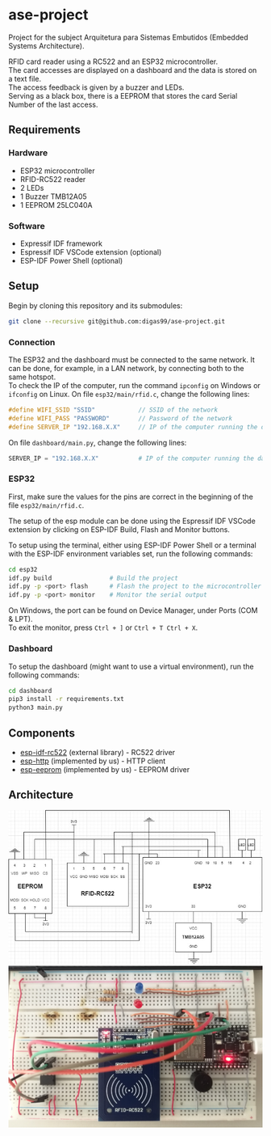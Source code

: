 # ase-project

Project for the subject Arquitetura para Sistemas Embutidos (Embedded Systems Architecture).

RFID card reader using a RC522 and an ESP32 microcontroller.  
The card accesses are displayed on a dashboard and the data is stored on a text file.  
The access feedback is given by a buzzer and LEDs.  
Serving as a black box, there is a EEPROM that stores the card Serial Number of the last access.

## Requirements

### Hardware
- ESP32 microcontroller
- RFID-RC522 reader
- 2 LEDs
- 1 Buzzer TMB12A05
- 1 EEPROM 25LC040A

### Software
- Expressif IDF framework
- Espressif IDF VSCode extension (optional)
- ESP-IDF Power Shell (optional)

## Setup

Begin by cloning this repository and its submodules:

```bash
git clone --recursive git@github.com:digas99/ase-project.git
```

### Connection

The ESP32 and the dashboard must be connected to the same network. It can be done, for example, in a LAN network, by connecting both to the same hotspot.  
To check the IP of the computer, run the command ```ipconfig``` on Windows or ```ifconfig``` on Linux.
On file ```esp32/main/rfid.c```, change the following lines:
```c
#define WIFI_SSID "SSID"            // SSID of the network
#define WIFI_PASS "PASSWORD"        // Password of the network
#define SERVER_IP "192.168.X.X"     // IP of the computer running the dashboard
```
On file ```dashboard/main.py```, change the following lines:
```python
SERVER_IP = "192.168.X.X"           # IP of the computer running the dashboard
```

### ESP32

First, make sure the values for the pins are correct in the beginning of the file ```esp32/main/rfid.c```.  

The setup of the esp module can be done using the Espressif IDF VSCode extension by clicking on ESP-IDF Build, Flash and Monitor buttons.

To setup using the terminal, either using ESP-IDF Power Shell or a terminal with the ESP-IDF environment variables set, run the following commands:

```bash
cd esp32
idf.py build                # Build the project
idf.py -p <port> flash      # Flash the project to the microcontroller
idf.py -p <port> monitor    # Monitor the serial output
```

On Windows, the port can be found on Device Manager, under Ports (COM & LPT).  
To exit the monitor, press ```Ctrl + ]``` or ```Ctrl + T Ctrl + X```.

### Dashboard

To setup the dashboard (might want to use a virtual environment), run the following commands:

```bash
cd dashboard
pip3 install -r requirements.txt
python3 main.py
```

## Components

- [esp-idf-rc522](https://github.com/abobija/esp-idf-rc522) (external library) - RC522 driver
- [esp-http](esp32/components/esp-http/) (implemented by us) - HTTP client
- [esp-eeprom](esp32/components/esp-eeprom/) (implemented by us) - EEPROM driver


## Architecture

![Architecture](architecture/architecture_diagram.jpg)
![Circuit](architecture/circuit.jpg)